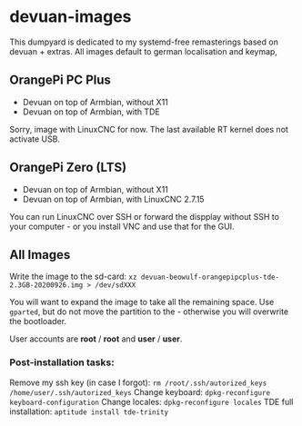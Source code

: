 # devuan-images

This dumpyard is dedicated to my systemd-free remasterings based on devuan + extras. All images default to german localisation and keymap,

## OrangePi PC Plus

* Devuan on top of Armbian, without X11
* Devuan on top of Armbian, with TDE

Sorry, image with LinuxCNC for now. The last available RT kernel does not activate USB.

## OrangePi Zero (LTS)

* Devuan on top of Armbian, without X11
* Devuan on top of Armbian, with LinuxCNC 2.7.15

You can run LinuxCNC over SSH or forward the dispplay without SSH to your computer - or you install VNC and use that for the GUI. 

## All Images

Write the image to the sd-card:
`xz devuan-beowulf-orangepipcplus-tde-2.3GB-20200926.img > /dev/sdXXX`

You will want to expand the image to take all the remaining space. Use `gparted`, but do not move the partition to the - otherwise you will overwrite the bootloader. 

User accounts are **root** / **root** and **user** / **user**. 

### Post-installation tasks:

Remove my ssh key (in case I forgot): `rm /root/.ssh/autorized_keys /home/user/.ssh/autorized_keys`
Change keyboard: `dpkg-reconfigure keyboard-configuration`
Change locales: `dpkg-reconfigure locales`
TDE full installation: `aptitude install tde-trinity`

